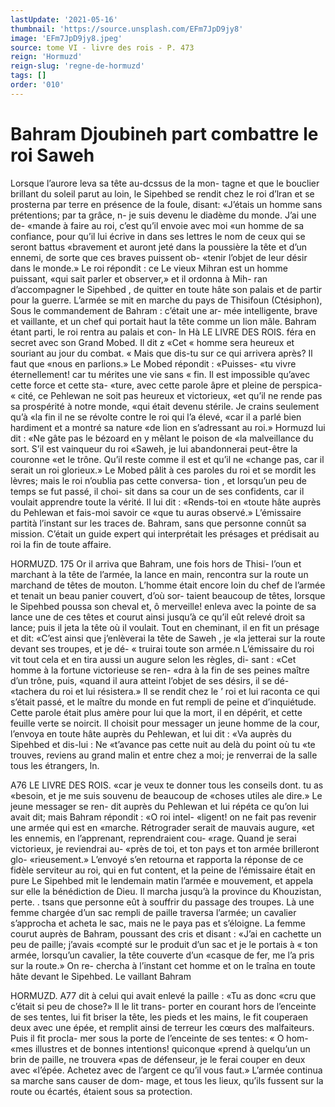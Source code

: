 ```yaml
---
lastUpdate: '2021-05-16'
thumbnail: 'https://source.unsplash.com/EFm7JpD9jy8'
image: 'EFm7JpD9jy8.jpeg'
source: tome VI - livre des rois - P. 473
reign: 'Hormuzd'
reign-slug: 'regne-de-hormuzd'
tags: []
order: '010'
---
```


# Bahram Djoubineh part combattre le roi Saweh

Lorsque l’aurore leva sa tête au-dcssus de la mon-
tagne et que le bouclier brillant du soleil parut au loin, le Sipehbed se rendit chez le roi d’lran et se prosterna par terre en présence de la foule, disant: «J’étais un homme sans prétentions; par ta grâce,
n- je suis devenu le diadème du monde. J’ai une de- «mande à faire au roi, c’est qu’il envoie avec moi
«un homme de sa confiance, pour qu’il lui écrive
in dans ses lettres le nom de ceux qui se seront battus «bravement et auront jeté dans la poussière la tête
et d’un ennemi, de sorte que ces braves puissent ob- «tenir l’objet de leur désir dans le monde.» Le roi répondit : ce Le vieux Mihran est un homme puissant, «qui sait parler et observer,» et il ordonna à Mih- ran d’accompagner le Sipehbed , de quitter en toute hâte son palais et de partir pour la guerre. L’armée
se mit en marche du pays de Thisifoun (Ctésiphon), Sous le commandement de Bahram : c’était une ar- mée intelligente, brave et vaillante, et un chef qui portait haut la tête comme un lion mâle.
Bahram étant parti, le roi rentra au palais et con- ln
Hà LE LIVRE DES ROIS.
féra en secret avec son Grand Mobed. Il dit z «Cet
« homme sera heureux et souriant au jour du combat. « Mais que dis-tu sur ce qui arrivera après? Il faut que «nous en parlions.» Le Mobed répondit : «Puisses-
«tu vivre éternellement! car tu mérites une vie sans
« fin. Il est impossible qu’avec cette force et cette sta- «ture, avec cette parole âpre et pleine de perspica-
« cité, ce Pehlewan ne soit pas heureux et victorieux, «et qu’il ne rende pas sa prospérité à notre monde,
«qui était devenu stérile. Je crains seulement qu’à
«la fin il ne se révolte contre le roi qui l’a élevé,
«car il a parlé bien hardiment et a montré sa nature
«de lion en s’adressant au roi.» Hormuzd lui dit :
«Ne gâte pas le bézoard en y mêlant le poison de
«la malveillance du sort. S’il est vainqueur du roi «Saweh, je lui abandonnerai peut-être la couronne «et le trône. Qu’il reste comme il est et qu’il ne «change pas, car il serait un roi glorieux.»
Le Mobed pâlit à ces paroles du roi et se mordit les lèvres; mais le roi n’oublia pas cette conversa-
tion , et lorsqu’un peu de temps se fut passé, il choi-
sit dans sa cour un de ses confidents, car il voulait apprendre toute la vérité. Il lui dit : «Rends-toi en
«toute hâte auprès du Pehlewan et fais-moi savoir ce
«que tu auras observé.» L’émissaire partità l’instant
sur les traces de. Bahram, sans que personne connût sa mission. C’était un guide expert qui interprétait
les présages et prédisait au roi la fin de toute affaire.

HORMUZD. 175 Or il arriva que Bahram, une fois hors de Thisi-
l’oun et marchant à la tête de l’armée, la lance en
main, rencontra sur la route un marchand de têtes de mouton. L’homme était encore loin du chef de l’armée et tenait un beau panier couvert, d’où sor-
taient beaucoup de têtes, lorsque le Sipehbed poussa son cheval et, ô merveille! enleva avec la pointe de sa lance une de ces têtes et courut ainsi jusqu’à ce
qu’il eût relevé droit sa lance; puis il jeta la tête où
il voulait. Tout en cheminant, il en fit un présage et dit: «C’est ainsi que j’enlèverai la tête de Saweh , je
«la jetterai sur la route devant ses troupes, et je dé- « truirai toute son armée.n L’émissaire du roi vit tout
cela et en tira aussi un augure selon les règles, di- sant : «Cet homme à la fortune victorieuse se ren- «dra à la fin de ses peines maître d’un trône, puis,
«quand il aura atteint l’objet de ses désirs, il se dé- «tachera du roi et lui résistera.» ll se rendit chez le ’
roi et lui raconta ce qui s’était passé, et le maître du monde en fut rempli de peine et d’inquiétude. Cette parole était plus amère pour lui que la mort, il en dépérit, et cette feuille verte se noircit.
Il choisit pour messager un jeune homme de la cour, l’envoya en toute hâte auprès du Pehlewan, et
lui dit : «Va auprès du Sipehbed et dis-lui : Ne «t’avance pas cette nuit au delà du point où tu
«te trouves, reviens au grand malin et entre chez a moi; je renverrai de la salle tous les étrangers,
ln.

A76 LE LIVRE DES ROIS.
«car je veux te donner tous les conseils dont. tu as
«besoin, et je me suis souvenu de beaucoup de «choses utiles ale dire.» Le jeune messager se ren- dit auprès du Pehlewan et lui répéta ce qu’on lui
avait dit; mais Bahram répondit : «O roi intel- «ligent! on ne fait pas revenir une armée qui est en «marche. Rétrograder serait de mauvais augure, «et les ennemis, en l’apprenant, reprendraient cou- «rage. Quand je serai victorieux, je reviendrai au- «près de toi, et ton pays et ton armée brilleront glo- «rieusement.» L’envoyé s’en retourna et rapporta la
réponse de ce fidèle serviteur au roi, qui en fut content, et la peine de l’émissaire était en pure
Le Sipehbed mit le lendemain matin l’armée e mouvement, et appela sur elle la bénédiction de Dieu. Il marcha jusqu’à la province du Khouzistan,
perte. . tsans que personne eût à souffrir du passage des
troupes. Là une femme chargée d’un sac rempli de
paille traversa l’armée; un cavalier s’approcha et
acheta le sac, mais ne le paya pas et s’éloigne. La femme courut auprès de Bahram, poussant des cris et disant : «J’ai en cachette un peu de paille; j’avais «compté sur le produit d’un sac et je le portais à
« ton armée, lorsqu’un cavalier, la tête couverte d’un
«casque de fer, me l’a pris sur la route.» On re- chercha à l’instant cet homme et on le traîna en
toute hâte devant le Sipehbed. Le vaillant Bahram

HORMUZD. A77 dit à celui qui avait enlevé la paille : «Tu as donc
«cru que c’était si peu de chose?» Il le lit trans-
porter en courant hors de l’enceinte de ses tentes,
lui fit briser la tête, les pieds et les mains, le fit
couperaen deux avec une épée, et remplit ainsi de
terreur les cœurs des malfaiteurs. Puis il fit procla- mer sous la porte de l’enceinte de ses tentes: « O hom-
«mes illustres et de bonnes intentions! quiconque
«prend à quelqu’un un brin de paille, ne trouvera
«pas de défenseur, je le ferai couper en deux avec «l’épée. Achetez avec de l’argent ce qu’il vous faut.»
L’armée continua sa marche sans causer de dom- mage, et tous les lieux, qu’ils fussent sur la route ou écartés, étaient sous sa protection.
